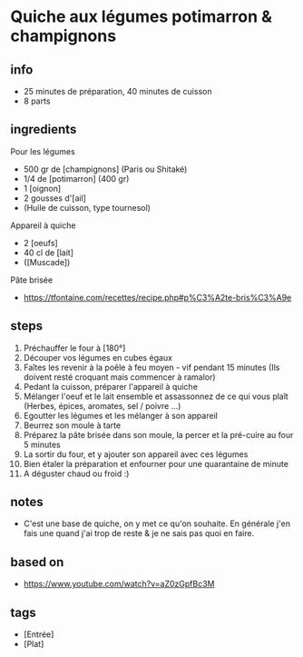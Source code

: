 # Quiche aux légumes potimarron & champignons

## info  
* 25 minutes de préparation, 40 minutes de cuisson
* 8 parts

## ingredients
Pour les légumes
* 500 gr de [champignons] (Paris ou Shitaké)
* 1/4 de [potimarron] (400 gr)
* 1 [oignon]
* 2 gousses d'[ail]
* (Huile de cuisson, type tournesol)

Appareil à quiche
* 2 [oeufs]
* 40 cl de [lait]
* ([Muscade])

Pâte brisée
* https://tfontaine.com/recettes/recipe.php#p%C3%A2te-bris%C3%A9e

## steps  
1. Préchauffer le four à [180°]
2. Découper vos légumes en cubes égaux
3. Faîtes les revenir à la poêle à feu moyen - vif pendant 15 minutes (Ils doivent resté croquant mais commencer à ramalor)
3. Pedant la cuisson, préparer l'appareil à quiche
4. Mélanger l'oeuf et le lait ensemble et assassonnez de ce qui vous plaît (Herbes, épices, aromates, sel / poivre ...)
5. Egoutter les légumes et les mélanger à son appareil
6. Beurrez son moule à tarte
7. Préparez la pâte brisée dans son moule, la percer et la pré-cuire au four 5 minutes 
8. La sortir du four, et y ajouter son appareil avec ces légumes
9. Bien étaler la préparation et enfourner pour une quarantaine de minute
10. A déguster chaud ou froid :)

## notes  
* C'est une base de quiche, on y met ce qu'on souhaite. En générale j'en fais une quand j'ai trop de reste & je ne sais pas quoi en faire.

## based on  
* https://www.youtube.com/watch?v=aZ0zGpfBc3M

## tags
* [Entrée]
* [Plat]